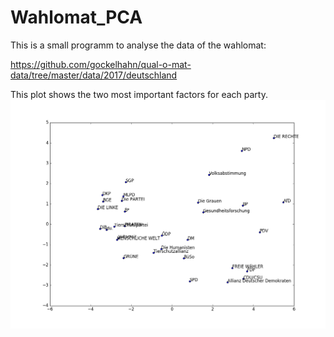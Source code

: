 # Wahlomat_PCA
This is a small programm to analyse the data of the wahlomat:

https://github.com/gockelhahn/qual-o-mat-data/tree/master/data/2017/deutschland

This plot shows the two most important factors for each party.
<img src="https://github.com/WulfH/Wahlomat_PCA/blob/master/2D_plot.png">
